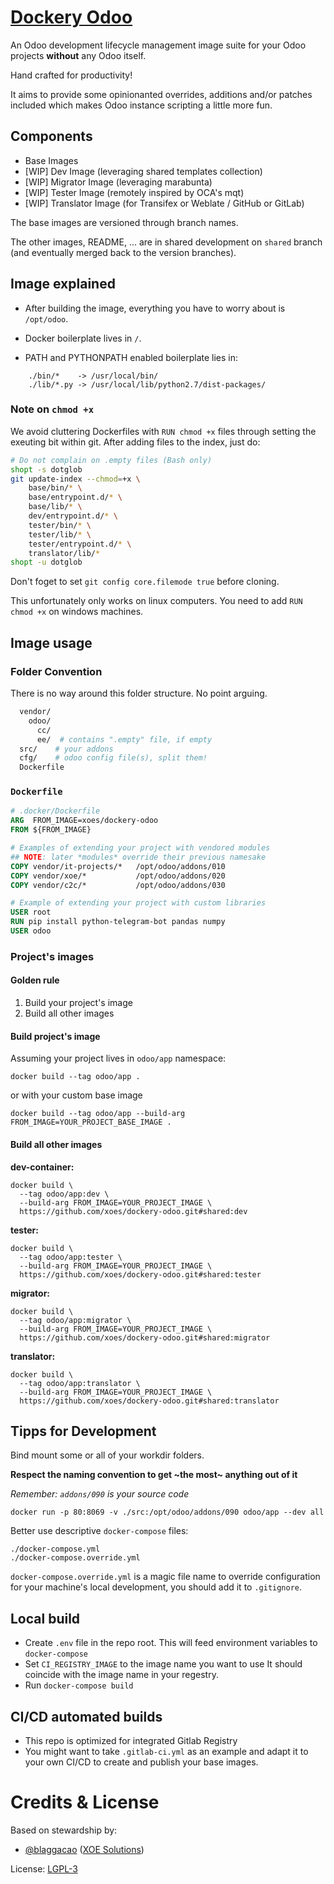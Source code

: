 # [Dockery Odoo](https://github.com/xoes/dockery-odoo)

An Odoo development lifecycle management image suite for your Odoo projects **without** any Odoo itself.

Hand crafted for productivity!

It aims to provide some opinionanted overrides, additions and/or patches included which makes Odoo instance scripting a little more fun.

## Components

- Base Images
- [WIP] Dev Image (leveraging shared templates collection)
- [WIP] Migrator Image (leveraging marabunta)
- [WIP] Tester Image (remotely inspired by OCA's mqt)
- [WIP] Translator Image (for Transifex or Weblate / GitHub or GitLab)

The base images are versioned through branch names.

The other images, README, ... are in shared development on `shared` branch (and eventually merged back to the version branches).

## Image explained

- After building the image, everything you have to worry about is `/opt/odoo`.

- Docker boilerplate lives in `/`.

- PATH and PYTHONPATH enabled boilerplate lies in:

```
    ./bin/*    -> /usr/local/bin/
    ./lib/*.py -> /usr/local/lib/python2.7/dist-packages/
```

### Note on `chmod +x`
We avoid cluttering Dockerfiles with `RUN chmod +x` files through setting the exeuting bit within git. After adding files to the index, just do:

```bash    
# Do not complain on .empty files (Bash only)
shopt -s dotglob
git update-index --chmod=+x \
    base/bin/* \
    base/entrypoint.d/* \
    base/lib/* \
    dev/entrypoint.d/* \
    tester/bin/* \
    tester/lib/* \
    tester/entrypoint.d/* \
    translator/lib/*
shopt -u dotglob
```

Don't foget to set `git config core.filemode true` before cloning.

This unfortunately only works on linux computers. You need to add `RUN chmod +x` on windows machines.

## Image usage

### Folder Convention

There is no way around this folder structure. No point arguing.

```bash
  vendor/
    odoo/
      cc/
      ee/  # contains ".empty" file, if empty
  src/    # your addons
  cfg/    # odoo config file(s), split them!
  Dockerfile
```

### `Dockerfile`

```dockerfile
# .docker/Dockerfile
ARG  FROM_IMAGE=xoes/dockery-odoo
FROM ${FROM_IMAGE}

# Examples of extending your project with vendored modules
## NOTE: later *modules* override their previous namesake
COPY vendor/it-projects/*   /opt/odoo/addons/010
COPY vendor/xoe/*           /opt/odoo/addons/020
COPY vendor/c2c/*           /opt/odoo/addons/030

# Example of extending your project with custom libraries
USER root
RUN pip install python-telegram-bot pandas numpy
USER odoo
```
### Project's images

#### Golden rule

1. Build your project's image
2. Build all other images

#### Build project's image

Assuming your project lives in `odoo/app` namespace:

    docker build --tag odoo/app .

or with your custom base image

    docker build --tag odoo/app --build-arg FROM_IMAGE=YOUR_PROJECT_BASE_IMAGE .

#### Build all other images

**dev-container:**

    docker build \
      --tag odoo/app:dev \
      --build-arg FROM_IMAGE=YOUR_PROJECT_IMAGE \
      https://github.com/xoes/dockery-odoo.git#shared:dev

**tester:**

    docker build \
      --tag odoo/app:tester \
      --build-arg FROM_IMAGE=YOUR_PROJECT_IMAGE \
      https://github.com/xoes/dockery-odoo.git#shared:tester

**migrator:**

    docker build \
      --tag odoo/app:migrator \
      --build-arg FROM_IMAGE=YOUR_PROJECT_IMAGE \
      https://github.com/xoes/dockery-odoo.git#shared:migrator

**translator:**

    docker build \
      --tag odoo/app:translator \
      --build-arg FROM_IMAGE=YOUR_PROJECT_IMAGE \
      https://github.com/xoes/dockery-odoo.git#shared:translator

## Tipps for Development

Bind mount some or all of your workdir folders.

**Respect the naming convention to get ~the most~ anything out of it**

_Remember: `addons/090` is your source code_

    docker run -p 80:8069 -v ./src:/opt/odoo/addons/090 odoo/app --dev all

Better use descriptive `docker-compose` files:

    ./docker-compose.yml
    ./docker-compose.override.yml

`docker-compose.override.yml` is a magic file name to override configuration for your machine's local development, you should add it to `.gitignore`.

## Local build

 - Create `.env` file in the repo root.
   This will feed environment variables to `docker-compose`
 - Set `CI_REGISTRY_IMAGE` to the image name you want to use
   It should coincide with the image name in your regestry.
 - Run `docker-compose build`

## CI/CD automated builds

 - This repo is optimized for integrated Gitlab Registry
 - You might want to take `.gitlab-ci.yml` as an example and adapt it to your own CI/CD to create and publish your base images.


# Credits & License

Based on stewardship by:
 - [@blaggacao](https://github.com/blaggacao) ([XOE Solutions](https://xoe.solutions))

License: [LGPL-3](https://www.gnu.org/licenses/lgpl-3.0.en.html)